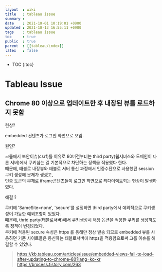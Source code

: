 ```yaml
---
layout  : wiki
title   : tableau issue
summary : 
date    : 2021-10-01 10:19:01 +0900
updated : 2021-10-13 16:55:11 +0900
tags    : tableau issue
toc     : true
public  : true
parent  : [[tableau/index]]
latex   : false
---
```

* TOC
{:toc}

# Tableau Issue

## Chrome 80 이상으로 업데이트한 후 내장된 뷰를 로드하지 못함

현상?  

embedded 컨텐츠가 로그인 화면으로 보임. 

원인? 

크롬에서 보안이슈(csrf)를 이유로 80버전부터는 third party(웹서비스와 도메인이 다른 서버)에서 쿠키심는 걸 기본적으로 차단하는 정책을 적용했다 한다. \
때문에, 태블로 내장뷰와 태블로 서버 통신 과정에서 인증수단으로 사용했던 session 쿠키 생성에 문제가 생겼고, \
인증 토큰의 부재로 iframe콘텐츠들이 로그인 화면으로 리다이렉트되는 현상이 발생하였다.

해결 ?

쿠키에 'SameSite=none', 'secure'를 설정하면 third party에서 예외적으로 쿠키생성이 가능한 예외조항이 있었다. \
때문에, thrid party(태블로서버)에서 쿠키생성시 해당 옵션을 적용한 쿠키를 생성하도록 정책이 변경되었다. \
쿠키에 적용된 secure 속성은 https 를 통해만 정상 발송 되므로 embedded 뷰를 사용하던 기존 사이트들은 통신하는 태블로서버에 https을 적용함으로써 크롬 이슈를 해결할 수 있었다. 

> https://kb.tableau.com/articles/issue/embedded-views-fail-to-load-after-updating-to-chrome-80?lang=ko-kr \
> https://brocess.tistory.com/263
